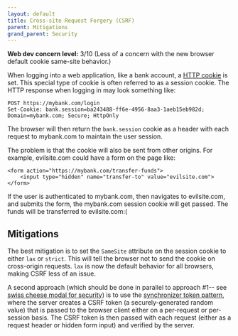 ```yaml
---
layout: default
title: Cross-site Request Forgery (CSRF)
parent: Mitigations
grand_parent: Security
---
```


**Web dev concern level:** 3/10 (Less of a concern with the new browser default cookie same-site behavior.)

When logging into a web application, like a bank account, a [HTTP cookie](/posts/index-of-terms/#http-cookie) is set. This special type of cookie is often referred to as a session cookie. The HTTP response when logging in may look something like:

```
POST https://mybank.com/login
Set-Cookie: bank.session=ba243488-ff6e-4956-8aa3-1aeb15eb982d; Domain=mybank.com; Secure; HttpOnly
```
The browser will then return the `bank.session` cookie as a header with each request to mybank.com to maintain the user session.

The problem is that the cookie will also be sent from other origins. For example, evilsite.com could have a form on the page like:

```
<form action="https://mybank.com/transfer-funds">
    <input type="hidden" name="transfer-to" value="evilsite.com">
</form>
```

If the user is authenticated to mybank.com, then navigates to evilsite.com, and submits the form, the mybank.com session cookie will get passed. The funds will be transferred to evilsite.com:(

## Mitigations

The best mitigation is to set the `SameSite` attribute on the session cookie to either `lax` or `strict`. This will tell the browser not to send the cookie on cross-origin requests. `lax` is now the default behavior for all browsers, making CSRF less of an issue.

A second approach (which should be done in parallel to approach #1-- see [swiss cheese modal for security](https://en.wikipedia.org/wiki/Swiss_cheese_model)) is to use the [synchronizer token pattern](https://cheatsheetseries.owasp.org/cheatsheets/Cross-Site_Request_Forgery_Prevention_Cheat_Sheet.html#synchronizer-token-pattern), where the server creates a CSRF token (a securely-generated random value) that is passed to the browser client either on a per-request or per-session basis. The CSRF token is then passed with each request (either as a request header or hidden form input) and verified by the server.

